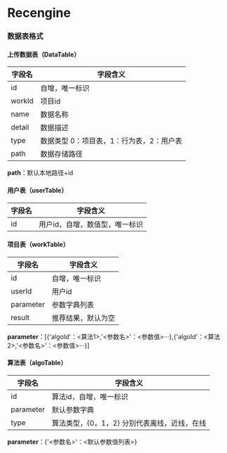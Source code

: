 # Recengine

### 数据表格式
#### 上传数据表（DataTable）
字段名|字段含义
-|-
id|自增，唯一标识
workId|项目id
name|数据名称
detail|数据描述
type|数据类型 0：项目表，1：行为表，2：用户表
path|数据存储路径


**path**：默认本地路径+id

#### 用户表（userTable）
字段名|字段含义
-|--
id|用户id，自增，数值型，唯一标识


#### 项目表（workTable）
字段名|字段含义
-|-
id|自增，唯一标识
userId|用户id
parameter|参数字典列表
result|推荐结果，默认为空


**parameter**：[{'algoId'：<算法1>,'<参数名>'：<参数值>···},{'algoId'：<算法2>,'<参数名>'：<参数值>···}]

#### 算法表（algoTable）
字段名|字段含义
-|-
id|算法id，自增，唯一标识
parameter|默认参数字典
type|算法类型，{0，1，2} 分别代表离线，近线，在线


**parameter**：{'<参数名>'：<默认参数值列表>}




<!--stackedit_data:
eyJoaXN0b3J5IjpbMTA0MjY5MTE0NiwxNjk0NDQ4MzE5LC02ND
U4ODcxNTQsMjA0ODkxOTg2MF19
-->